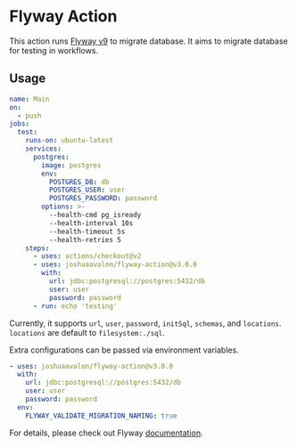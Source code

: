 # Flyway Action

This action runs [Flyway v9][flyway] to migrate database. It aims to migrate database for testing in workflows.

## Usage

```yaml
name: Main
on:
  - push
jobs:
  test:
    runs-on: ubuntu-latest
    services:
      postgres:
        image: postgres
        env:
          POSTGRES_DB: db
          POSTGRES_USER: user
          POSTGRES_PASSWORD: password
        options: >-
          --health-cmd pg_isready
          --health-interval 10s
          --health-timeout 5s
          --health-retries 5
    steps:
      - uses: actions/checkout@v2
      - uses: joshuaavalon/flyway-action@v3.0.0
        with:
          url: jdbc:postgresql://postgres:5432/db
          user: user
          password: password
      - run: echo 'testing'
```

Currently, it supports `url`, `user`, `password`, `initSql`, `schemas`, and `locations`. `locations` are default to `filesystem:./sql`.

Extra configurations can be passed via environment variables.

```yaml
- uses: joshuaavalon/flyway-action@v3.0.0
  with:
    url: jdbc:postgresql://postgres:5432/db
    user: user
    password: password
  env:
    FLYWAY_VALIDATE_MIGRATION_NAMING: true
```

For details, please check out Flyway [documentation].

[flyway]: https://flywaydb.org/
[documentation]: https://flywaydb.org/documentation/configuration/parameters/
